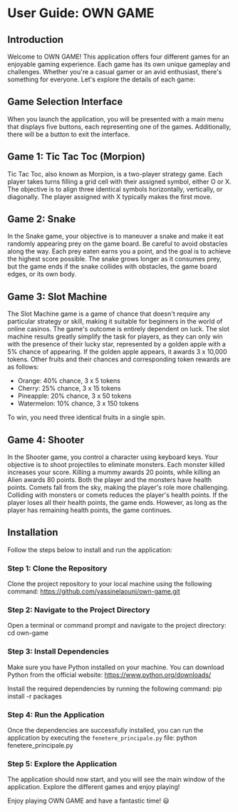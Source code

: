 # User Guide: OWN GAME

## Introduction

Welcome to OWN GAME! This application offers four different games for an enjoyable gaming experience. Each game has its own unique gameplay and challenges. Whether you're a casual gamer or an avid enthusiast, there's something for everyone. Let's explore the details of each game:

## Game Selection Interface

When you launch the application, you will be presented with a main menu that displays five buttons, each representing one of the games. Additionally, there will be a button to exit the interface.

## Game 1: Tic Tac Toc (Morpion)

Tic Tac Toc, also known as Morpion, is a two-player strategy game. Each player takes turns filling a grid cell with their assigned symbol, either O or X. The objective is to align three identical symbols horizontally, vertically, or diagonally. The player assigned with X typically makes the first move.

## Game 2: Snake

In the Snake game, your objective is to maneuver a snake and make it eat randomly appearing prey on the game board. Be careful to avoid obstacles along the way. Each prey eaten earns you a point, and the goal is to achieve the highest score possible. The snake grows longer as it consumes prey, but the game ends if the snake collides with obstacles, the game board edges, or its own body.

## Game 3: Slot Machine

The Slot Machine game is a game of chance that doesn't require any particular strategy or skill, making it suitable for beginners in the world of online casinos. The game's outcome is entirely dependent on luck. The slot machine results greatly simplify the task for players, as they can only win with the presence of their lucky star, represented by a golden apple with a 5% chance of appearing. If the golden apple appears, it awards 3 x 10,000 tokens. Other fruits and their chances and corresponding token rewards are as follows:
- Orange: 40% chance, 3 x 5 tokens
- Cherry: 25% chance, 3 x 15 tokens
- Pineapple: 20% chance, 3 x 50 tokens
- Watermelon: 10% chance, 3 x 150 tokens

To win, you need three identical fruits in a single spin.

## Game 4: Shooter

In the Shooter game, you control a character using keyboard keys. Your objective is to shoot projectiles to eliminate monsters. Each monster killed increases your score. Killing a mummy awards 20 points, while killing an Alien awards 80 points. Both the player and the monsters have health points. Comets fall from the sky, making the player's role more challenging. Colliding with monsters or comets reduces the player's health points. If the player loses all their health points, the game ends. However, as long as the player has remaining health points, the game continues.

## Installation

Follow the steps below to install and run the application:

### Step 1: Clone the Repository

Clone the project repository to your local machine using the following command: https://github.com/yassinelaouni/own-game.git

### Step 2: Navigate to the Project Directory

Open a terminal or command prompt and navigate to the project directory: cd own-game

### Step 3: Install Dependencies

Make sure you have Python installed on your machine. You can download Python from the official website: https://www.python.org/downloads/

Install the required dependencies by running the following command: pip install -r packages

### Step 4: Run the Application

Once the dependencies are successfully installed, you can run the application by executing the `fenetere_principale.py` file: python fenetere_principale.py

### Step 5: Explore the Application

The application should now start, and you will see the main window of the application. Explore the different games and enjoy playing!


Enjoy playing OWN GAME and have a fantastic time! :smiley:
